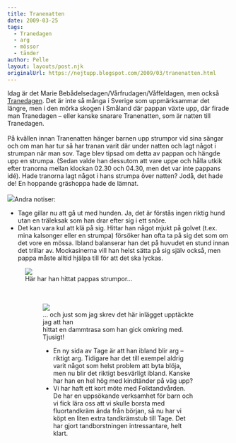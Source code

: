 ```yaml
---
title: Tranenatten
date: 2009-03-25
tags: 
  - Tranedagen
  - arg
  - mössor
  - tänder	
author: Pelle
layout: layouts/post.njk
originalUrl: https://nejtupp.blogspot.com/2009/03/tranenatten.html
---
```


Idag är det Marie Bebådelsedagen/Vårfrudagen/Våffeldagen, men också <a href="http://sv.wikipedia.org/wiki/Trandagen">Tranedagen</a>. Det är inte så många i Sverige som uppmärksammar det längre, men i den mörka skogen i Småland där pappan växte upp, där firade man Tranedagen  – eller kanske snarare Tranenatten, som är natten till Tranedagen.<br><br>På kvällen innan Tranenatten hänger barnen upp strumpor vid sina sängar och om man har tur så har tranan varit där under natten och lagt något i strumpan när man sov. Tage blev tipsad om detta av pappan och hängde upp en strumpa. (Sedan valde han dessutom att vare uppe och hålla utkik efter tranorna mellan klockan 02.30 och 04.30, men det var inte pappans idé). Hade tranorna lagt något i hans strumpa över natten? Jodå, det hade de! En hoppande gräshoppa hade de lämnat.<br><br><img src="../../../../img/_MG_1659_1024pix.jpg">Andra notiser:<br><ul><li>Tage gillar nu att gå ut med hunden. Ja, det är förstås ingen riktig hund utan en träleksak som han drar efter sig i ett snöre.</li><li>Det kan vara kul att klä på sig. Hittar han något mjukt på golvet (t.ex. mina kalsonger eller en strumpa) försöker han ofta ta på sig det som om det vore en mössa. Ibland balanserar han det på huvudet en stund innan det trillar av. Mockasinerna vill han helst sätta på sig själv också, men pappa måste alltid hjälpa till för att det ska lyckas.</li></ul><figure>
	<img src="../../../../img/_MG_1647_1024pix.jpg">
	<figcaption>Här har han hittat pappas strumpor...</span></span><br><br><br></div><figure>
	<img src="../../../../img/_MG_1709_1024pix.jpg">
	<figcaption>... och just som jag skrev det här inlägget upptäckte jag att han<br>hittat en dammtrasa som han gick omkring med. Tjusigt!</figcaption><ul><li>En ny sida av Tage är att han ibland blir arg – riktigt arg. Tidigare har det till exempel aldrig varit något som helst problem att byta blöja, men nu blir det riktigt besvärligt ibland. Kanske har han en hel hög med kindtänder på väg upp?</li><li>Vi har haft ett kort möte med Folktandvården. De har en uppsökande verksamhet för barn och vi fick lära oss att vi skulle borsta med fluortandkräm ända från början, så nu har vi köpt en liten extra tandkrämstub till Tage. Det har gjort tandborstningen intressantare, helt klart.</li></ul>
